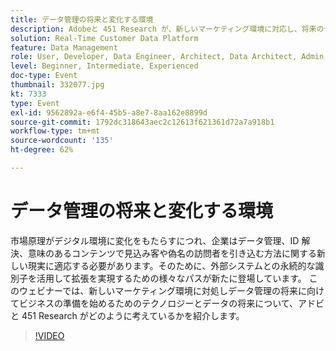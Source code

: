 ```yaml
---
title: データ管理の将来と変化する環境
description: Adobeと 451 Research が、新しいマーケティング環境に対応し、将来のデータ管理に備えたビジネスの準備を始めるために、テクノロジーとデータの未来についてどのように考えているかを見てみましょう。
solution: Real-Time Customer Data Platform
feature: Data Management
role: User, Developer, Data Engineer, Architect, Data Architect, Admin, Leader
level: Beginner, Intermediate, Experienced
doc-type: Event
thumbnail: 332077.jpg
kt: 7333
type: Event
exl-id: 9562892a-e6f4-45b5-a8e7-8aa162e8899d
source-git-commit: 1792dc318643aec2c12613f621361d72a7a918b1
workflow-type: tm+mt
source-wordcount: '135'
ht-degree: 62%

---
```


# データ管理の将来と変化する環境

市場原理がデジタル環境に変化をもたらすにつれ、企業はデータ管理、ID 解決、意味のあるコンテンツで見込み客や偽名の訪問者を引き込む方法に関する新しい現実に適応する必要があります。そのために、外部システムとの永続的な識別子を活用して拡張を実現するための様々なパスが新たに登場しています。 このウェビナーでは、新しいマーケティング環境に対処しデータ管理の将来に向けてビジネスの準備を始めるためのテクノロジーとデータの将来について、アドビと 451 Research がどのように考えているかを紹介します。

>[!VIDEO](https://video.tv.adobe.com/v/332077/?quality=12&learn=on)
